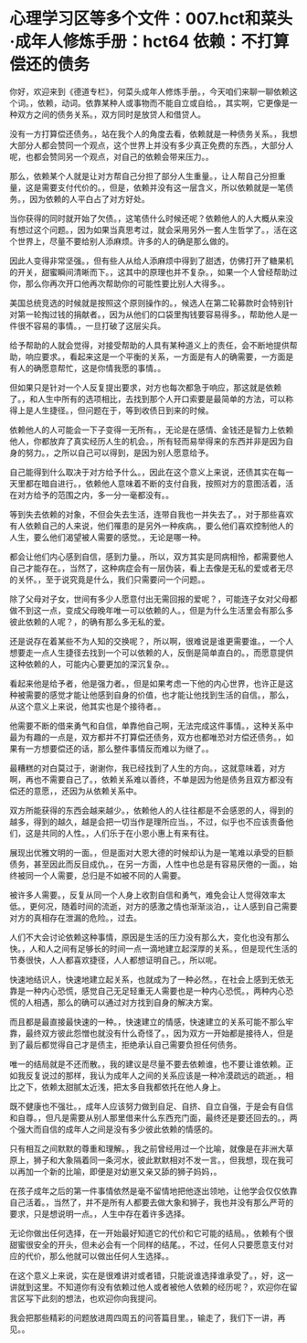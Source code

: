 # 心理学习区等多个文件：007.hct和菜头·成年人修炼手册：hct64 依赖：不打算偿还的债务 

你好，欢迎来到《德道专栏》，何菜头成年人修炼手册。，今天咱们来聊一聊依赖这个词。，依赖，动词。依靠某种人或事物而不能自立或自给。，其实啊，它更像是一种双方之间的债务关系。，双方同时是放贷人和借贷人。

没有一方打算偿还债务。，站在我个人的角度去看，依赖就是一种债务关系。，我想大部分人都会赞同一个观点，这个世界上并没有多少真正免费的东西。，大部分人呢，也都会赞同另一个观点，对自己的依赖会带来压力。。

那么，依赖某个人就是让对方帮自己分担了部分人生重量。，让人帮自己分担重量，这是需要支付代价的。，但是，依赖并没有这一层含义，所以依赖就是一笔债务。，因为依赖的人平白占了对方好处。

当你获得的同时就开始了欠债。，这笔债什么时候还呢？依赖他人的人大概从来没有想过这个问题。，因为如果当真思考过，就会采用另外一套人生哲学了。，活在这个世界上，尽量不要给别人添麻烦。许多的人的确是那么做的。

因此人变得非常坚强。，但有些人从给人添麻烦中得到了甜透，仿佛打开了糖果机的开关，甜蜜瞬间清晰而下。，这其中的原理也并不复杂。，如果一个人曾经帮助过你，那么你再次开口他再次帮助你的可能性要比别人大得多。。

美国总统竞选的时候就是按照这个原则操作的。，候选人在第二轮募款时会特别针对第一轮掏过钱的捐献者。，因为从他们的口袋里掏钱要容易得多。，帮助他人是一件很不容易的事情。，一旦打破了这层尖兵。

给予帮助的人就会觉得，对接受帮助的人具有某种道义上的责任，会不断地提供帮助，响应要求。，看起来这是一个平衡的关系，一方面是有人的确需要，一方面是有人的确愿意帮忙，这是你情我愿的事情。。

但如果只是针对一个人反复提出要求，对方也每次都急于响应，那这就是依赖了。，和人生中所有的选项相比，去找到那个人开口索要是最简单的方法，可以称得上是人生捷径。，但问题在于，等到收债日到来的时候。

依赖他人的人可能会一下子变得一无所有。，无论是在感情、金钱还是智力上依赖他人，你都放弃了真实经历人生的机会。，所有轻而易举得来的东西并非是因为自身的努力。，之所以自己可以得到，是因为别人愿意给予。

自己能得到什么取决于对方给予什么。，因此在这个意义上来说，还债其实在每一天里都在暗自进行。，依赖他人意味着不断的支付自我，按照对方的意图活着，活在对方给予的范围之内，多一分一毫都没有。。

等到失去依赖的对象，不但会失去生活，连带自我也一并失去了。，对于那些喜欢有人依赖自己的人来说，他们罹患的是另外一种疾病。，要么他们喜欢控制他人的人生，要么他们渴望被人需要的感觉。，无论是哪一种。

都会让他们内心感到自信，感到力量。，所以，双方其实是同病相怜，都需要他人自己才能存在。，当然了，这种病症会有一层伪装，看上去像是无私的爱或者无尽的关怀。，至于说究竟是什么，我们只需要问一个问题。。

除了父母对子女，世间有多少人愿意付出无需回报的爱呢？，可能连子女对父母都做不到这一点，变成父母晚年唯一可以依赖的人。，但是为什么生活里会有那么多彼此依赖的人呢？，的确有那么多无私的爱。

还是说存在着某些不为人知的交换呢？，所以啊，很难说是谁更需要谁。，一个人想要走一点人生捷径去找到一个可以依赖的人，反倒是简单直白的。，而愿意提供这种依赖的人，可能内心要更加的深沉复杂。。

看起来他是给予者，他是强力者。，但是如果考虑一下他的内心世界，也许正是这种被需要的感觉才能让他感到自身的价值，也才能让他找到生活的自信。，那么，从这个意义上来说，他其实也是个接待者。。

他需要不断的借来勇气和自信，单靠他自己啊，无法完成这件事情。，这种关系中最为有趣的一点是，双方都并不打算偿还债务，双方也都唯恐对方偿还债务。，如果有一方想要偿还的话，那么整件事情反而难以为继了。。

最糟糕的对白莫过于，谢谢你，我已经找到了人生的方向。，这就意味着，对方啊，再也不需要自己了。，依赖关系难以善终，不单是因为他是债务且双方都没有偿还的意愿，，还因为从依赖关系中。

双方所能获得的东西会越来越少。，依赖他人的人往往都是不会感恩的人，得到的越多，得到的越久，越是会把一切当作是理所应当。，不过，似乎也不应该责备他们，这是共同的人性。，人们乐于在小恩小惠上有来有往。

展现出优雅文明的一面。，但是面对大恩大德的时候却认为是一笔难以承受的巨额债务，甚至因此而反目成仇。，在另一方面，人性中也总是有容易厌倦的一面。，始终被同一个人需要，总归是不如被不同的人需要。

被许多人需要。，反复从同一个人身上收割自信和勇气，难免会让人觉得效率太低。，更何况，随着时间的流逝，对方的感激之情也渐渐淡泊，，让人感到自己需要对方的真相存在泄漏的危险。，过去。

人们不大会讨论依赖这种事情，原因是生活的压力没有那么大，变化也没有那么快。，人和人之间有足够长的时间一点一滴地建立起深厚的关系。，但是现代生活的节奏很快，人人都喜欢捷径，人人都想证明自己。，所以呢。

快速地结识人，快速地建立起关系，也就成为了一种必然。，在社会上感到无依无靠是一种内心恐慌，感觉自己无足轻重无人需要也是一种内心恐慌。，两种内心恐慌的人相遇，那么的确可以通过对方找到自身的解决方案。

而且都是最直接最快速的一种。，快速建立的情感，快速建立的关系可能不那么牢靠，最终双方彼此怨憎也就没有什么奇怪了。，因为双方一开始都是接待人，但是到了最后都觉得自己才是债主，拒绝承认自己需要负担任何债务。

唯一的结局就是不还而散。，我的建议是尽量不要去依赖谁，也不要让谁依赖。正如我反复说过的那样，我认为成年人之间的关系应该是一种冷漠疏远的疏逝。，相比之下，依赖太甜腻太近浅，把太多自我都依托在他人身上。

既不健康也不强壮。，成年人应该努力做到自足、自挤、自立自强，于是会有自信和自尊。，但凡是需要从别人那里借来什么东西充门面，最终还是要还回去的。，两个强大而自信的成年人之间是没有多少彼此依赖的情感的。

只有相互之间默默的尊重和理解。，我之前曾经用过一个比喻，就像是在非洲大草原上，狮子和大象隔着同一条河水，彼此默默相对不发一言。，但我想，现在我可以再加一个新的比喻，即便是对幼崽又亲又舔的狮子妈妈，。

在孩子成年之后的第一件事情依然是毫不留情地把他逐出领地，让他学会仅仅依靠自己活着。，当然了，并不是所有人都要去做大象和狮子，我也并没有那么严苛的要求，只是想说明一点。，人生中存在着许多选择。

无论你做出任何选择，在一开始最好知道它的代价和它可能的结局。，依赖有个很甜蜜很安全的开头，但未必会有一个同样的结尾。，不过，任何人只要愿意支付对应的代价，那么他就可以做出任何人生选择。。

在这个意义上来说，实在是很难讲对或者错，只能说谁选择谁承受了。，好，这一讲就到这里。不知道你有没有依赖过他人或者被他人依赖的经历呢？，欢迎你在留言区写下此刻的想法，也欢迎你向我提问。

我会把那些精彩的问题放进周四周五的问答篇目里。，输走了，我们下一讲，再见。。